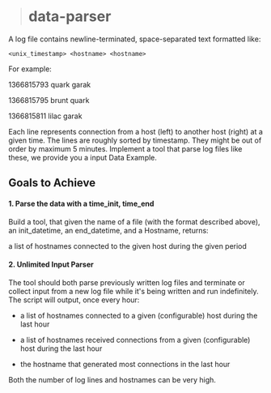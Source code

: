 > # data-parser

A log file contains newline-terminated, space-separated text formatted like:

`
<unix_timestamp> <hostname> <hostname>
`

For example:


1366815793 quark garak

1366815795 brunt quark

1366815811 lilac garak


Each line represents connection from a host (left) to another host (right) at a given time. The lines are
roughly sorted by timestamp. They might be out of order by maximum 5 minutes.
Implement a tool that parse log files like these, we provide you a input Data Example.

## Goals to Achieve

#### 1. Parse the data with a time_init, time_end
Build a tool, that given the name of a file (with the format described above), an init_datetime, an
end_datetime, and a Hostname, returns:

a list of hostnames connected to the given host during the given period

#### 2. Unlimited Input Parser
The tool should both parse previously written log files and terminate or collect input from a new log
file while it's being written and run indefinitely.
The script will output, once every hour:

- a list of hostnames connected to a given (configurable) host during the last hour

- a list of hostnames received connections from a given (configurable) host during the last hour

- the hostname that generated most connections in the last hour


Both the number of log lines and hostnames can be very high.
